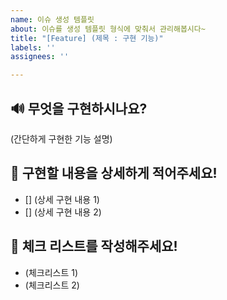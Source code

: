 ```yaml
---
name: 이슈 생성 템플릿
about: 이슈를 생성 템플릿 형식에 맞춰서 관리해봅시다~
title: "[Feature] (제목 : 구현 기능)"
labels: ''
assignees: ''

---
```


## 🔊 무엇을 구현하시나요?
(간단하게 구현한 기능 설명)
## 📃 구현할 내용을 상세하게 적어주세요!
- [] (상세 구현 내용 1)
- [] (상세 구현 내용 2)
## 📃 체크 리스트를 작성해주세요!
- (체크리스트 1)
- (체크리스트 2)
